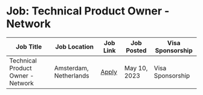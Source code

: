 # Job: Technical Product Owner - Network

| Job Title | Job Location | Job Link | Job Posted | Visa Sponsorship |
| --- | --- | --- | --- | --- |
| Technical Product Owner - Network | Amsterdam, Netherlands | [Apply](https://picnic.app/careers/jobs/4378022/technology--amp--engineering/amsterdam-north-holland-netherlands/technical-product-owner---network) | May 10, 2023 | Visa Sponsorship |
